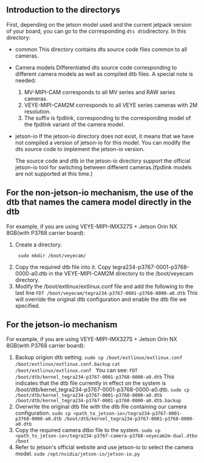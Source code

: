 
## Introduction to the directorys
First, depending on the jetson model used and the current jetpack version of your board, you can go to the corresponding `dts dtb`directory. In this directory:
- common
  This directory contains dts source code files common to all cameras.
- Camera models
  Differentiated dts source code corresponding to different camera models as well as compiled dtb files.
  A special note is needed:
    1. MV-MIPI-CAM corresponds to all MV series and RAW series cameras.
    1. VEYE-MIPI-CAM2M corresponds to all VEYE series cameras with 2M resolution.
    1. The suffix is fpdlink, corresponding to the corresponding model of the fpdlink variant of the camera model.
- jetson-io
  If the jetson-io directory does not exist, it means that we have not compiled a version of jetson-io for this model. You can modify the dts source code to implement the jetson-io version.

  The source code and dtb in the jetson-io directory support the official jetson-io tool for switching between different cameras.(fpdlink models are not supported at this time.)

## For the non-jetson-io mechanism, the use of the dtb that names the camera model directly in the dtb
For example, if you are using VEYE-MIPI-IMX327S + Jetson Orin NX 8GB(with P3768 carrier board):
1. Create a directory.
   ```
    sudo mkdir /boot/veyecam/
    ```
2. Copy the required dtb file into it. 
   Copy tegra234-p3767-0001-p3768-0000-a0.dtb in the VEYE-MIPI-CAM2M directory to the /boot/veyecam directory.
3. Modify the /boot/extlinux/extlinux.conf file and add the following to the last line
    `FDT /boot/veyecam/tegra234-p3767-0001-p3768-0000-a0.dtb`
    This will override the original dtb configuration and enable the dtb file we specified.

## For the jetson-io mechanism
For example, if you are using VEYE-MIPI-IMX327S + Jetson Orin NX 8GB(with P3768 carrier board):
1. Backup origion dtb setting.
   `sudo cp /boot/extlinux/extlinux.conf /boot/extlinux/extlinux.conf.backup`
   `cat /boot/extlinux/extlinux.conf `
   You can see:
   `FDT /boot/dtb/kernel_tegra234-p3767-0001-p3768-0000-a0.dtb`
    This indicates that the dtb file currently in effect on the system is /boot/dtb/kernel_tegra234-p3767-0001-p3768-0000-a0.dtb.
    `sudo cp /boot/dtb/kernel_tegra234-p3767-0001-p3768-0000-a0.dtb /boot/dtb/kernel_tegra234-p3767-0001-p3768-0000-a0.dtb.backup`
2. Overwrite the original dtb file with the dtb file containing our camera configuration.
   `sudo cp <path_to_jetson-io>/tegra234-p3767-0001-p3768-0000-a0.dtb /boot/dtb/kernel_tegra234-p3767-0001-p3768-0000-a0.dtb`
3. Copy the required camera dtbo file to the system.
   `sudo cp <path_to_jetson-io>/tegra234-p3767-camera-p3768-veyecam2m-dual.dtbo /boot`
4. Refer to jetson's official website and use jetson-io to select the camera model.
    `sudo /opt/nvidia/jetson-io/jetson-io.py`